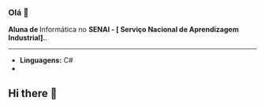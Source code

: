 ### Olá 👋

<b>Aluna de </b> Informática no <b>SENAI - [ Serviço Nacional de Aprendizagem Industrial].</b>.

<hr>

- <b>Linguagens:</b> C# 
-
## Hi there 👋

<!--
**lariioli/lariioli** is a ✨ _special_ ✨ repository because its `README.md` (this file) appears on your GitHub profile.

Here are some ideas to get you started:

- 🔭 I’m currently working on ...
- 🌱 I’m currently learning ...
- 👯 I’m looking to collaborate on ...
- 🤔 I’m looking for help with ...
- 💬 Ask me about ...
- 📫 How to reach me: ...
- 😄 Pronouns: ...
- ⚡ Fun fact: ...
-->

